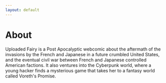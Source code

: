 ```yaml
---
layout: default
---
```

# About

Uploaded Fairy is a Post Apocalyptic webcomic about the aftermath of the invasions by the French and Japanese in a future crumbled United States, and the eventual civil war between French and Japanese controlled American factions. It also ventures into the Cyberpunk world, where a young hacker finds a mysterious game that takes her to a fantasy world called Voreth's Promise.
